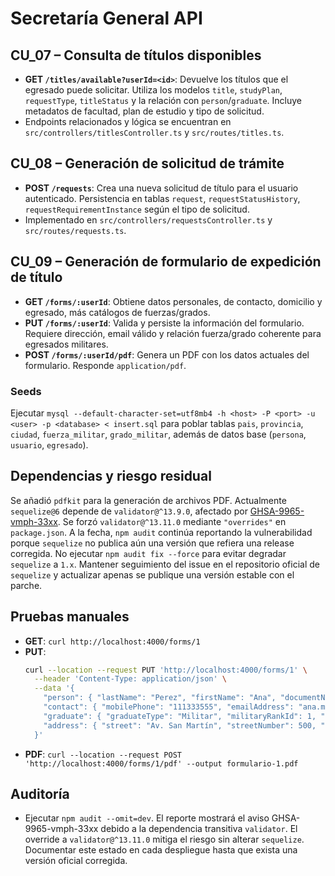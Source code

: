 # Secretaría General API

## CU_07 – Consulta de títulos disponibles

- **GET `/titles/available?userId=<id>`**: Devuelve los títulos que el egresado puede solicitar. Utiliza los modelos `title`, `studyPlan`, `requestType`, `titleStatus` y la relación con `person`/`graduate`. Incluye metadatos de facultad, plan de estudio y tipo de solicitud.
- Endpoints relacionados y lógica se encuentran en `src/controllers/titlesController.ts` y `src/routes/titles.ts`.

## CU_08 – Generación de solicitud de trámite

- **POST `/requests`**: Crea una nueva solicitud de título para el usuario autenticado. Persistencia en tablas `request`, `requestStatusHistory`, `requestRequirementInstance` según el tipo de solicitud.
- Implementado en `src/controllers/requestsController.ts` y `src/routes/requests.ts`.

## CU_09 – Generación de formulario de expedición de título

- **GET `/forms/:userId`**: Obtiene datos personales, de contacto, domicilio y egresado, más catálogos de fuerzas/grados.
- **PUT `/forms/:userId`**: Valida y persiste la información del formulario. Requiere dirección, email válido y relación fuerza/grado coherente para egresados militares.
- **POST `/forms/:userId/pdf`**: Genera un PDF con los datos actuales del formulario. Responde `application/pdf`.

### Seeds
Ejecutar `mysql --default-character-set=utf8mb4 -h <host> -P <port> -u <user> -p <database> < insert.sql` para poblar tablas `pais`, `provincia`, `ciudad`, `fuerza_militar`, `grado_militar`, además de datos base (`persona`, `usuario`, `egresado`).

## Dependencias y riesgo residual

Se añadió `pdfkit` para la generación de archivos PDF. Actualmente `sequelize@6` depende de `validator@^13.9.0`, afectado por [GHSA-9965-vmph-33xx](https://github.com/advisories/GHSA-9965-vmph-33xx). Se forzó `validator@^13.11.0` mediante `"overrides"` en `package.json`. A la fecha, `npm audit` continúa reportando la vulnerabilidad porque `sequelize` no publica aún una versión que refiera una release corregida. No ejecutar `npm audit fix --force` para evitar degradar `sequelize` a `1.x`. Mantener seguimiento del issue en el repositorio oficial de `sequelize` y actualizar apenas se publique una versión estable con el parche.

## Pruebas manuales

- **GET**: `curl http://localhost:4000/forms/1`
- **PUT**:
  ```bash
  curl --location --request PUT 'http://localhost:4000/forms/1' \
    --header 'Content-Type: application/json' \
    --data '{
      "person": { "lastName": "Perez", "firstName": "Ana", "documentNumber": "12345678", "birthDate": null, "nationalityId": null, "birthCityId": null },
      "contact": { "mobilePhone": "111333555", "emailAddress": "ana.militar@example.com" },
      "graduate": { "graduateType": "Militar", "militaryRankId": 1, "forceId": 1 },
      "address": { "street": "Av. San Martín", "streetNumber": 500, "cityId": 1 }
    }'
  ```
- **PDF**: `curl --location --request POST 'http://localhost:4000/forms/1/pdf' --output formulario-1.pdf`

## Auditoría

- Ejecutar `npm audit --omit=dev`. El reporte mostrará el aviso GHSA-9965-vmph-33xx debido a la dependencia transitiva `validator`. El override a `validator@^13.11.0` mitiga el riesgo sin alterar `sequelize`. Documentar este estado en cada despliegue hasta que exista una versión oficial corregida.

